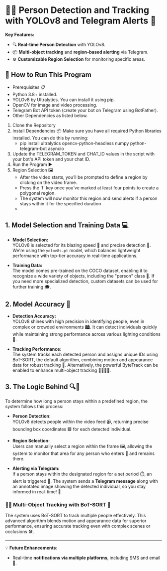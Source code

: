 # 🚶‍♂️ Person Detection and Tracking with YOLOv8 and Telegram Alerts 🚨

**Key Features:**
- 🔍 **Real-time Person Detection** with YOLOv8.
- 📦 **Multi-object tracking** and **region-based alerting** via Telegram.
- ⚙️ **Customizable Region Selection** for monitoring specific areas.

## 🚀 How to Run This Program
- Prerequisites 📋
- Python 3.8+ installed.
- YOLOv8 by Ultralytics. You can install it using pip.
- OpenCV for image and video processing.
- Telegram Bot API token (create your bot on Telegram using BotFather).
- Other Dependencies as listed below.

1. Clone the Repository
2. Install Dependencies 📦
   Make sure you have all required Python libraries installed. You can do this by running:
   - pip install ultralytics opencv-python-headless numpy python-telegram-bot asyncio
3. Update the TELEGRAM_TOKEN and CHAT_ID values in the script with your bot's API token and your chat ID.
4. Run the Program ▶️
5. Region Selection 🖼️
   - After the video starts, you’ll be prompted to define a region by clicking on the video frame.
   - Press the 'f' key once you’ve marked at least four points to create a polygonal region.
   - The system will now monitor this region and send alerts if a person stays within it for the specified duration
   - 
## 1. Model Selection and Training Data 💻

- **Model Selection:**  
  YOLOv8 is selected for its blazing speed 🚀 and precise detection 🎯. We're using the `yolov8s.pt` model, which balances lightweight performance with top-tier accuracy in real-time applications.
  
- **Training Data:**  
  The model comes pre-trained on the COCO dataset, enabling it to recognize a wide variety of objects, including the "person" class 🧍. If you need more specialized detection, custom datasets can be used for further training 🎓.

## 2. Model Accuracy 🔧

- **Detection Accuracy:**  
  YOLOv8 shines with high precision in identifying people, even in complex or crowded environments 🏙️. It can detect individuals quickly while maintaining strong performance across various lighting conditions 🌇.
  
- **Tracking Performance:**  
  The system tracks each detected person and assigns unique IDs using BoT-SORT, the default algorithm, combining motion and appearance data for robust tracking 🔄. Alternatively, the powerful ByteTrack can be enabled to enhance multi-object tracking 🚶‍♂️🚶‍♀️.

## 3. The Logic Behind 🔍🤔

To determine how long a person stays within a predefined region, the system follows this process:

- **Person Detection:**  
  YOLOv8 detects people within the video feed 📹, returning precise bounding box coordinates 🟩 for each detected individual.

- **Region Selection:**  
  Users can manually select a region within the frame 🖼️, allowing the system to monitor that area for any person who enters 👀 and remains there.

- **Alerting via Telegram:**  
  If a person stays within the designated region for a set period ⏱️, an alert is triggered 📲. The system sends a **Telegram message** along with an annotated image showing the detected individual, so you stay informed in real-time! 📸

### 🚶‍♀️ Multi-Object Tracking with BoT-SORT 🔄

The system uses BoT-SORT to track multiple people effectively. This advanced algorithm blends motion and appearance data for superior performance, ensuring accurate tracking even with complex scenes or occlusions 🛠️.

---

💡 **Future Enhancements**:  
- Real-time **notifications via multiple platforms**, including SMS and email 📧.
